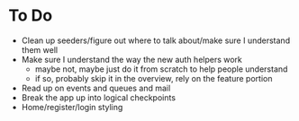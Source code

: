 To Do
=====

- Clean up seeders/figure out where to talk about/make sure I understand them well
- Make sure I understand the way the new auth helpers work
    + maybe not, maybe just do it from scratch to help people understand
    + if so, probably skip it in the overview, rely on the feature portion
- Read up on events and queues and mail
- Break the app up into logical checkpoints
- Home/register/login styling
